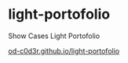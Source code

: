 # light-portofolio
Show Cases Light Portofolio


[od-c0d3r.github.io/light-portofolio](od-c0d3r.github.io/light-portofolio)
